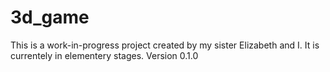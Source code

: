 # 3d_game

This is a work-in-progress project created by my sister Elizabeth and I. It is currentely in elementery stages. Version 0.1.0
